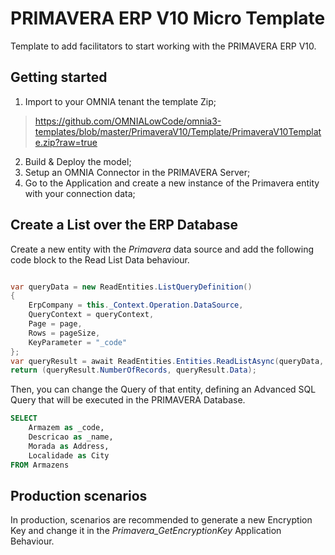 # PRIMAVERA ERP V10 Micro Template

Template to add facilitators to start working with the PRIMAVERA ERP V10.

## Getting started

1. Import to your OMNIA tenant the template Zip;

> https://github.com/OMNIALowCode/omnia3-templates/blob/master/PrimaveraV10/Template/PrimaveraV10Template.zip?raw=true

2. Build & Deploy the model;
3. Setup an OMNIA Connector in the PRIMAVERA Server;
4. Go to the Application and create a new instance of the Primavera entity with your connection data;

## Create a List over the ERP Database

Create a new entity with the _Primavera_ data source and add the following code block to the Read List Data behaviour.

```C#

var queryData = new ReadEntities.ListQueryDefinition()
{
    ErpCompany = this._Context.Operation.DataSource,
    QueryContext = queryContext,
    Page = page,
    Rows = pageSize,
    KeyParameter = "_code"
};
var queryResult = await ReadEntities.Entities.ReadListAsync(queryData, this._Context);
return (queryResult.NumberOfRecords, queryResult.Data);

```

Then, you can change the Query of that entity, defining an Advanced SQL Query that will be executed in the PRIMAVERA Database.

```SQL
SELECT
    Armazem as _code,
    Descricao as _name,
    Morada as Address,
    Localidade as City
FROM Armazens
```

## Production scenarios

In production, scenarios are recommended to generate a new Encryption Key and change it in the _Primavera_GetEncryptionKey_ Application Behaviour.
